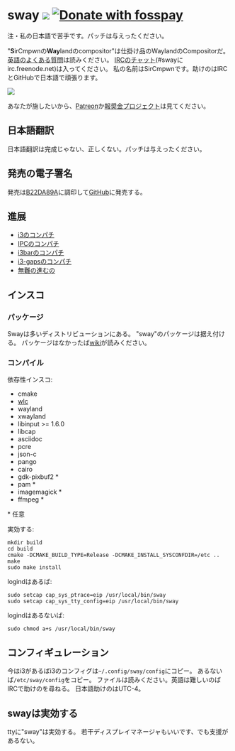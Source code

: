 # sway [![](https://api.travis-ci.org/SirCmpwn/sway.svg)](https://travis-ci.org/SirCmpwn/sway) [![Donate with fosspay](https://drewdevault.com/donate/static/donate-with-fosspay.png)](https://drewdevault.com/donate?project=4)

注・私の日本語で苦手です。パッチは与えったください。

"**S**irCmpwnの**Way**landのcompositor"は仕掛け品のWaylandのCompositorだ。
[英語のよくある質問](https://github.com/SirCmpwn/sway/wiki)は読みください。
[IRCのチャット](http://webchat.freenode.net/?channels=sway&uio=d4)(#swayにirc.freenode.net)は入ってください。
私の名前はSirCmpwnです。助けのはIRCとGitHubで日本語で頑張ります。

[![](https://sr.ht/ICd5.png)](https://sr.ht/ICd5.png)

あなたが施したいから、[Patreon](https://patreon.com/sircmpwn)か[報奨金プロジェクト](https://github.com/SirCmpwn/sway/issues/986)は見てください。

## 日本語翻訳

日本語翻訳は完成じゃない、正しくない。パッチは与えったください。

## 発売の電子署名

発売は[B22DA89A](http://pgp.mit.edu/pks/lookup?op=vindex&search=0x52CB6609B22DA89A)に調印して[GitHub](https://github.com/SirCmpwn/sway/releases)に発売する。

## 進展

- [i3のコンパチ](https://github.com/SirCmpwn/sway/issues/2)
- [IPCのコンパチ](https://github.com/SirCmpwn/sway/issues/98)
- [i3barのコンパチ](https://github.com/SirCmpwn/sway/issues/343)
- [i3-gapsのコンパチ](https://github.com/SirCmpwn/sway/issues/307)
- [無難の進むの](https://github.com/SirCmpwn/sway/issues/984)

## インスコ

### パッケージ

Swayは多いディストリビューションにある。
"sway"のパッケージは据え付ける。
パッケージはなかったば[wiki](https://github.com/SirCmpwn/sway/wiki/Unsupported-packages)が読みください。

### コンパイル

依存性インスコ:

* cmake
* [wlc](https://github.com/Cloudef/wlc)
* wayland
* xwayland
* libinput >= 1.6.0
* libcap
* asciidoc
* pcre
* json-c
* pango
* cairo
* gdk-pixbuf2 *
* pam *
* imagemagick *
* ffmpeg *

\* 任意

実効する:

    mkdir build
    cd build
    cmake -DCMAKE_BUILD_TYPE=Release -DCMAKE_INSTALL_SYSCONFDIR=/etc ..
    make
    sudo make install

logindはあるば:

    sudo setcap cap_sys_ptrace=eip /usr/local/bin/sway
    sudo setcap cap_sys_tty_config=eip /usr/local/bin/sway

logindはあるないば:

    sudo chmod a+s /usr/local/bin/sway

## コンフィギュレーション

今はi3があるばi3のコンフィグは`~/.config/sway/config`にコピー。
あるないば`/etc/sway/config`をコピー。
ファイルは読みください。英語は難しいのばIRCで助けのを尋ねる。
日本語助けのはUTC-4。

## swayは実効する

ttyに"sway"は実効する。
若干ディスプレイマネージャもいいです、でも支援があるない。

